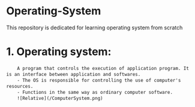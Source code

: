 # Operating-System
This repository is dedicated for learning operating system from scratch
# 1. Operating system:
        A program that controls the execution of application program. It is an interface between application and softwares. 
        - The OS is responsible for controlling the use of computer's resources.
        - Functions in the same way as ordinary computer software.
        ![Relative](/ComputerSystem.png)

